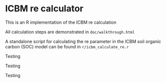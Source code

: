 # ICBM re calculator
This is an R implementation of the ICBM re calculation

All calculation steps are demonstrated in `doc/walkthrough.html`

A standalone script for calculating the re parameter in the ICBM soil organic carbon (SOC) model can be found in `r/icbm_calculate_re.r`

Testing

Testing

Testing